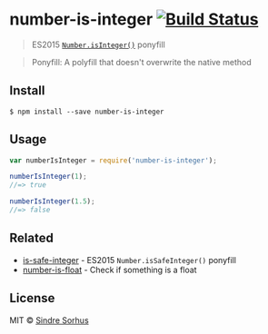 # number-is-integer [![Build Status](https://travis-ci.org/sindresorhus/number-is-integer.svg?branch=master)](https://travis-ci.org/sindresorhus/number-is-integer)

> ES2015 [`Number.isInteger()`](https://developer.mozilla.org/en-US/docs/Web/JavaScript/Reference/Global_Objects/Number/isInteger) ponyfill

> Ponyfill: A polyfill that doesn't overwrite the native method


## Install

```
$ npm install --save number-is-integer
```


## Usage

```js
var numberIsInteger = require('number-is-integer');

numberIsInteger(1);
//=> true

numberIsInteger(1.5);
//=> false
```


## Related

- [is-safe-integer](https://github.com/sindresorhus/is-safe-integer) - ES2015 `Number.isSafeInteger()` ponyfill
- [number-is-float](https://github.com/sindresorhus/number-is-float) - Check if something is a float


## License

MIT © [Sindre Sorhus](http://sindresorhus.com)
